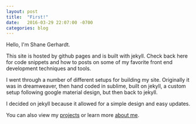 ```yaml
---
layout: post
title:  "First!"
date:   2016-03-29 22:07:00 -0700
categories: blog
---
```

Hello, I'm Shane Gerhardt.

This site is hosted by github pages and is built with jekyll. Check back here
for code snippets and how to posts on some of my favorite front end development
techniques and tools.

I went through a number of different setups for building my site. Originally it was in dreamweaver, then hand coded in sublime, built on jekyll, a custom setup following google material design, but then back to jekyll.

I decided on jekyll because it allowed for a simple design and easy updates. 

You can also view my [projects][projects] or learn more [about me][about].

[projects]: http://shanegerhardt.com/projects
[about]:   http://shanegerhardt.com/about
